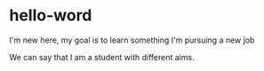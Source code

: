 # hello-word
I'm new here, my goal is to learn something
I'm pursuing a new job

We can say that I am a student with different aims.
